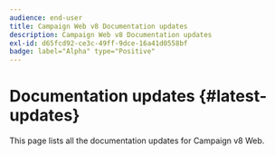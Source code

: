 ```yaml
---
audience: end-user
title: Campaign Web v8 Documentation updates
description: Campaign Web v8 Documentation updates
exl-id: d65fcd92-ce3c-49ff-9dce-16a41d0558bf
badge: label="Alpha" type="Positive"
---
```

# Documentation updates {#latest-updates}

This page lists all the documentation updates for Campaign v8 Web.
